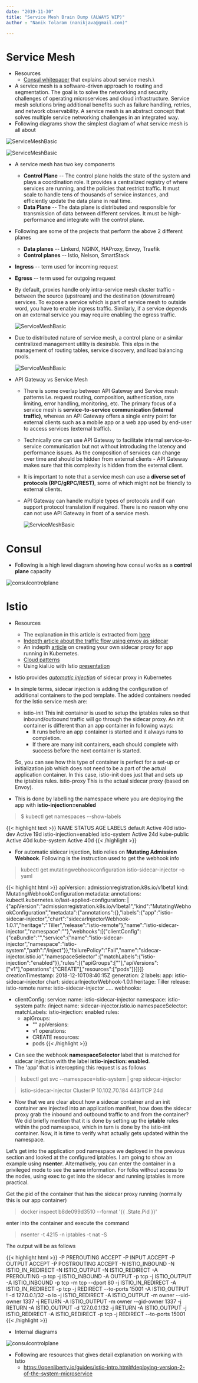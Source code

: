 ```yaml
---
date: "2019-11-30"
title: "Service Mesh Brain Dump (ALWAYS WIP)"
author : "Nanik Tolaram (nanikjava@gmail.com)" 

---
```

<h1> Service Mesh </h1>

* Resources
    * [Consul whitepaper](https://www.datocms-assets.com/2885/1536681707-consulwhitepaperaug2018.pdf) that explains about service mesh.\
* A service mesh is a software-driven approach to routing and segmentation. The goal is to solve the networking and security challenges of operating microservices and cloud infrastructure. Service mesh solutions bring additional benefits such as failure handling, retries, and network observability. A service mesh is an abstract concept that solves multiple service networking challenges in an integrated way.
* Following diagrams show the simplest diagram of what service mesh is all about

![ServiceMeshBasic](/media/servicemesh/servicemeshbasic.png)

![ServiceMeshBasic](/media/servicemesh/service-mesh-with-side-car.png)


* A service mesh has two key components
    * **Control Plane** --  The control plane holds the state of the system and plays a coordination role. It provides a centralized registry of where services are running, and the policies that restrict traffic. It must scale to handle tens of thousands of service instances, and efficiently update the data plane in real time. 
    * **Data Plane** -- The data plane is distributed and responsible for transmission of data between different services. It must be high-performance and integrate with the control plane.
* Following are some of the projects that perform the above 2 different planes
    * **Data planes** -- Linkerd, NGINX, HAProxy, Envoy, Traefik
    * **Control planes** -- Istio, Nelson, SmartStack
* **Ingress** -- term used for incoming request
* **Egress**  -- term used for outgoing request
* By default, proxies handle only intra-service mesh cluster traffic - between the source (upstream) and the destination (downstream) services. To expose a service which is part of service mesh to outside word, you have to enable ingress traffic. Similarly, if a service depends on an external service you may require enabling the egress traffic. 

    ![ServiceMeshBasic](/media/servicemesh/Service_Mesh_Ingress_Egress.png)

* Due to distributed nature of service mesh, a control plane or a similar centralized management utility is desirable. This elps in the management of routing tables, service discovery, and load balancing pools. 

    ![ServiceMeshBasic](/media/servicemesh/servicemeshcontrolplane.png)

* API Gateway vs Service Mesh
    * There is some overlap between API Gateway and Service mesh patterns i.e. request routing, composition, authentication, rate limiting, error handling, monitoring, etc. The primary focus of a service mesh is __service-to-service communication (internal traffic)__, whereas an API Gateway offers a single entry point for external clients such as a mobile app or a web app used by end-user to access services (external traffic).
    * Technically one can use API Gateway to facilitate internal service-to-service communication but not without introducing the latency and performance issues. As the composition of services can change over time and should be hidden from external clients - API Gateway makes sure that this complexity is hidden from the external client. 
    * It is important to note that a service mesh can use a __diverse set of protocols (RPC/gRPC/REST)__, some of which might not be friendly to external clients. 
    * API Gateway can handle multiple types of protocols and if can support protocol translation if required. There is no reason why one can not use API Gateway in front of a service mesh.
    
        ![ServiceMeshBasic](/media/servicemesh/Service-Mesh-API-Gateway.png)

<h1> Consul </h1>

* Following is a high level diagram showing how consul works as a __control plane__ capacity

![consulcontrolplane](/media/servicemesh/consulcontrolplane.png)

<h1> Istio </h1>

* Resources
    * The explanation in this article is extracted from [here](https://istio.io/blog/2019/data-plane-setup/)
    * [Indepth article about the traffic flow using envoy as sidecar](https://medium.com/faun/understanding-how-envoy-sidecar-intercept-and-route-traffic-in-istio-service-mesh-20fea2a78833)
    * An indepth [article](https://venilnoronha.io/hand-crafting-a-sidecar-proxy-and-demystifying-istio) on creating your own sidecar proxy for app running in Kubernetes.
    * [Cloud patterns](https://docs.microsoft.com/en-us/azure/architecture/patterns/)
    * Using kiali.io with Istio [presentation](https://events19.linuxfoundation.org/wp-content/uploads/2018/07/Introduction-to-Service-Mesh-with-Istio-and-Kiali-OSS-Japan-July-2019.pdf)
* Istio provides _<u>automatic injection</u>_ of sidecar proxy in Kubernetes
* In simple terms, sidecar injection is adding the configuration of additional containers to the pod template. The added containers needed for the Istio service mesh are:

    * istio-init This init container is used to setup the iptables rules so that inbound/outbound traffic will go through the sidecar proxy. An init container is different than an app container in following ways:
        * It runs before an app container is started and it always runs to completion.
        * If there are many init containers, each should complete with success before the next container is started.

  So, you can see how this type of container is perfect for a set-up or initialization job which does not need to be a part of the actual application container. In this case, istio-init does just that and sets up the iptables rules. istio-proxy This is the actual sidecar proxy (based on Envoy).
* This is done by labelling the namespace where you are deploying the app with __istio-injection=enabled__

> $ kubectl get namespaces --show-labels

{{< highlight text >}}
NAME           STATUS    AGE       LABELS
default        Active    40d       <none>
istio-dev      Active    19d       istio-injection=enabled
istio-system   Active    24d       <none>
kube-public    Active    40d       <none>
kube-system    Active    40d       <none>
{{< /highlight  >}}

* For automatic sidecar injection, Istio relies on **Mutating Admission Webhook**. Following is the instruction used to get the webhook info

> kubectl get mutatingwebhookconfiguration istio-sidecar-injector -o yaml

{{< highlight html >}}
apiVersion: admissionregistration.k8s.io/v1beta1
kind: MutatingWebhookConfiguration
metadata:
  annotations:
    kubectl.kubernetes.io/last-applied-configuration: |
      {"apiVersion":"admissionregistration.k8s.io/v1beta1","kind":"MutatingWebhookConfiguration","metadata":{"annotations":{},"labels":{"app":"istio-sidecar-injector","chart":"sidecarInjectorWebhook-1.0.1","heritage":"Tiller","release":"istio-remote"},"name":"istio-sidecar-injector","namespace":""},"webhooks":[{"clientConfig":{"caBundle":"","service":{"name":"istio-sidecar-injector","namespace":"istio-system","path":"/inject"}},"failurePolicy":"Fail","name":"sidecar-injector.istio.io","namespaceSelector":{"matchLabels":{"istio-injection":"enabled"}},"rules":[{"apiGroups":[""],"apiVersions":["v1"],"operations":["CREATE"],"resources":["pods"]}]}]}
  creationTimestamp: 2018-12-10T08:40:15Z
  generation: 2
  labels:
    app: istio-sidecar-injector
    chart: sidecarInjectorWebhook-1.0.1
    heritage: Tiller
    release: istio-remote
  name: istio-sidecar-injector
  .....
webhooks:
- clientConfig:
    service:
      name: istio-sidecar-injector
      namespace: istio-system
      path: /inject
  name: sidecar-injector.istio.io
  namespaceSelector:
    matchLabels:
      istio-injection: enabled
  rules:
  - apiGroups:
    - ""
    apiVersions:
    - v1
    operations:
    - CREATE
    resources:
    - pods
{{< /highlight  >}}

* Can see the webhook **namespaceSelector** label that is matched for sidecar injection with the label **istio-injection: enabled**.
* The 'app' that is intercepting this request is as follows

>  kubectl get svc --namespace=istio-system | grep sidecar-injector

> istio-sidecar-injector   ClusterIP   10.102.70.184   <none>        443/TCP             24d

* Now that we are clear about how a sidecar container and an init container are injected into an application manifest, how does the sidecar proxy grab the inbound and outbound traffic to and from the container? We did briefly mention that it is done by setting up the **iptable** rules within the pod namespace, which in turn is done by the istio-init container. Now, it is time to verify what actually gets updated within the namespace.

Let’s get into the application pod namespace we deployed in the previous section and looked at the configured iptables. I am going to show an example using __nsenter__. Alternatively, you can enter the container in a privileged mode to see the same information. For folks without access to the nodes, using exec to get into the sidecar and running iptables is more practical.

Get the pid of the container that has the sidecar proxy running (normally this is our app container)

> docker inspect b8de099d3510 --format '{{ .State.Pid }}'

enter into the container and execute the command

> nsenter -t 4215 -n iptables -t nat -S

The output will be as follows

{{< highlight html >}}
-P PREROUTING ACCEPT
-P INPUT ACCEPT
-P OUTPUT ACCEPT
-P POSTROUTING ACCEPT
-N ISTIO_INBOUND
-N ISTIO_IN_REDIRECT
-N ISTIO_OUTPUT
-N ISTIO_REDIRECT
-A PREROUTING -p tcp -j ISTIO_INBOUND
-A OUTPUT -p tcp -j ISTIO_OUTPUT
-A ISTIO_INBOUND -p tcp -m tcp --dport 80 -j ISTIO_IN_REDIRECT
-A ISTIO_IN_REDIRECT -p tcp -j REDIRECT --to-ports 15001
-A ISTIO_OUTPUT ! -d 127.0.0.1/32 -o lo -j ISTIO_REDIRECT
-A ISTIO_OUTPUT -m owner --uid-owner 1337 -j RETURN
-A ISTIO_OUTPUT -m owner --gid-owner 1337 -j RETURN
-A ISTIO_OUTPUT -d 127.0.0.1/32 -j RETURN
-A ISTIO_OUTPUT -j ISTIO_REDIRECT
-A ISTIO_REDIRECT -p tcp -j REDIRECT --to-ports 15001
{{< /highlight  >}}

* Internal diagrams

![consulcontrolplane](/media/servicemesh/istioexpanded.png)


* Following are resources that gives detail explanation on working with Istio
    * https://openliberty.io/guides/istio-intro.html#deploying-version-2-of-the-system-microservice




